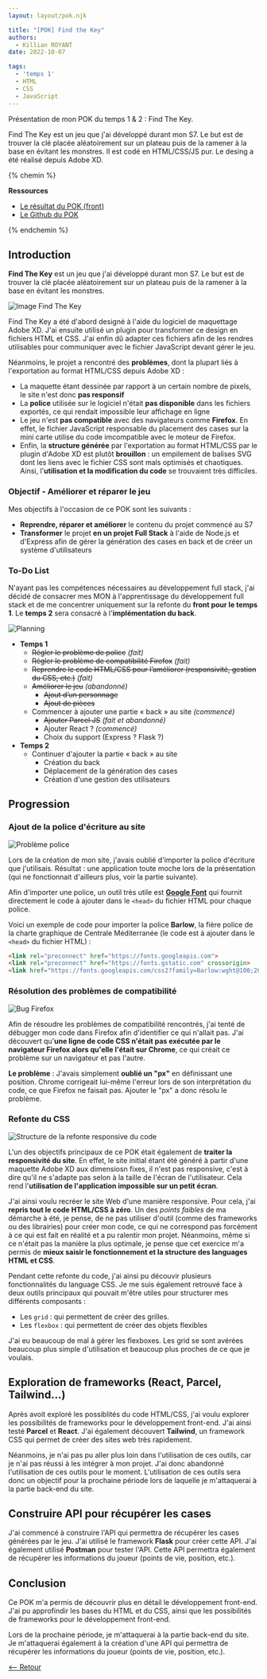 ```yaml
---
layout: layout/pok.njk

title: "[POK] Find the Key"
authors:
  - Killian ROYANT
date: 2022-10-07

tags:
  - 'temps 1'
  - HTML
  - CSS
  - JavaScript
---
```


<!-- début résumé -->

Présentation de mon POK du temps 1 & 2 : Find The Key.

Find The Key est un jeu que j'ai développé durant mon S7. Le but est de trouver la clé placée aléatoirement sur un plateau puis de la ramener à la base en évitant les monstres. Il est codé en HTML/CSS/JS pur. Le desing a été réalisé depuis Adobe XD.

<!-- fin résumé -->

{% chemin %}

**Ressources**

- [Le résultat du POK (front)](https://royantk.github.io/FindTheKey/)
- [Le Github du POK](https://github.com/royantk/FindTheKey)

{% endchemin %}

## Introduction

**Find The Key** est un jeu que j'ai développé durant mon S7. Le but est de trouver la clé placée aléatoirement sur un plateau puis de la ramener à la base en évitant les monstres.

![Image Find The Key](FindTheKey.webp)

Find The Key a été d'abord designé à l'aide du logiciel de maquettage Adobe XD. J'ai ensuite utilisé un plugin pour transformer ce design en fichiers HTML et CSS. J'ai enfin dû adapter ces fichiers afin de les rendres utilisables pour communiquer avec le fichier JavaScript devant gérer le jeu.

Néanmoins, le projet a rencontré des **problèmes**, dont la plupart liés à l'exportation au format HTML/CSS depuis Adobe XD :

- La maquette étant dessinée par rapport à un certain nombre de pixels, le site n'est donc **pas responsif**
- La **police** utilisée sur le logiciel n'était **pas disponible** dans les fichiers exportés, ce qui rendait impossible leur affichage en ligne
- Le jeu n'est **pas compatible** avec des navigateurs comme **Firefox**. En effet, le fichier JavaScript responsable du placement des cases sur la mini carte utilise du code imcompatible avec le moteur de Firefox.
- Enfin, la **structure générée** par l'exportation au format HTML/CSS par le plugin d'Adobe XD est plutôt **brouillon** : un empilement de balises SVG dont les liens avec le fichier CSS sont mals optimisés et chaotiques. Ainsi, l'**utilisation et la modification du code** se trouvaient très difficiles.

### Objectif - Améliorer et réparer le jeu

Mes objectifs à l'occasion de ce POK sont les suivants :

- **Reprendre, réparer et améliorer** le contenu du projet commencé au S7
- **Transformer** le projet **en un projet Full Stack** à l'aide de Node.js et d'Express afin de gérer la génération des cases en back et de créer un système d'utilisateurs

### To-Do List

N'ayant pas les compétences nécessaires au développement full stack, j'ai décidé de consacrer mes MON à l'apprentissage du développement full stack et de me concentrer uniquement sur la refonte du **front pour le temps 1**. Le **temps 2** sera consacré à l'**implémentation du back**.

![Planning](planning.webp)

- **Temps 1**
  - ~~Régler le problème de police~~ *(fait)*
  - ~~Régler le problème de compatibilité Firefox~~ *(fait)*
  - ~~Reprendre le code HTML/CSS pour l’améliorer (responsivité, gestion du CSS, etc.)~~ *(fait)*
  - ~~Améliorer le jeu~~ *(abandonné)*
    - ~~Ajout d’un personnage~~
    - ~~Ajout de pièces~~
  - Commencer à ajouter une partie « back » au site *(commencé)*
    - ~~Ajouter Parcel JS~~ *(fait et abandonné)*
    - Ajouter React ? *(commencé)*
    - Choix du support (Express ? Flask ?)
- **Temps 2**
  - Continuer d'ajouter la partie « back » au site
    - Création du back
    - Déplacement de la génération des cases
    - Création d'une gestion des utilisateurs

## Progression

### Ajout de la police d'écriture au site

![Problème police](police.webp)

Lors de la création de mon site, j'avais oublié d'importer la police d'écriture que j'utilisais. Résultat : une application toute moche lors de la présentation (qui ne fonctionnait d'ailleurs plus, voir la partie suivante).

Afin d'importer une police, un outil très utile est [**Google Font**](https://fonts.google.com/specimen/Barlow) qui fournit directement le code à ajouter dans le `<head>` du fichier HTML pour chaque police.

Voici un exemple de code pour importer la police **Barlow**, la fière police de la charte graphique de Centrale Méditerranée (le code est à ajouter dans le `<head>` du fichier HTML) :

```html
<link rel="preconnect" href="https://fonts.googleapis.com">
<link rel="preconnect" href="https://fonts.gstatic.com" crossorigin>
<link href="https://fonts.googleapis.com/css2?family=Barlow:wght@100;200;300;400;500;600;700;800;900&display=swap" rel="stylesheet">
```

### Résolution des problèmes de compatibilité

![Bug Firefox](firefox.webp)

Afin de résoudre les problèmes de compatibilité rencontrés, j'ai tenté de débugger mon code dans Firefox afin d'identifier ce qui n'allait pas. J'ai découvert qu'**une ligne de code CSS n'était pas exécutée par le navigateur Firefox alors qu'elle l'était sur Chrome**, ce qui créait ce problème sur un navigateur et pas l'autre.

**Le problème** : J'avais simplement **oublié un "px"** en définissant une position. Chrome corrigeait lui-même l'erreur lors de son interprétation du code, ce que Firefox ne faisait pas. Ajouter le "px" a donc résolu le problème.

### Refonte du CSS

![Structure de la refonte responsive du code](css.webp)

L'un des objectifs principaux de ce POK était également de **traiter la responsivité du site**. En effet, le site initial étant été généré à partir d'une maquette Adobe XD aux dimensiosn fixes, il n'est pas responsive, c'est à dire qu'il ne s'adapte pas selon à la taille de l'écran de l'utilisateur. Cela rend l'**utilisation de l'application impossible sur un petit écran**.

J'ai ainsi voulu recréer le site Web d'une manière responsive. Pour cela, j'ai **repris tout le code HTML/CSS à zéro**. Un des *points faibles* de ma démarche à été, je pense, de ne pas utiliser d'outil (comme des frameworks ou des librairies) pour créer mon code, ce qui ne correspond pas forcément à ce qui est fait en réalité et a pu ralentir mon projet. Néanmoins, même si ce n'était pas la manière la plus optimale, je pense que cet exercice m'a permis de **mieux saisir le fonctionnement et la structure des languages HTML et CSS**.

Pendant cette refonte du code, j'ai ainsi pu découvir plusieurs fonctionnalités du language CSS. Je me suis également retrouvé face à deux outils principaux qui pouvait m'être utiles pour structurer mes différents composants :

- Les `grid` : qui permettent de créer des grilles.
- Les `flexbox` : qui permettent de créer des objets flexibles

J'ai eu beaucoup de mal à gérer les flexboxes. Les grid se sont avérées beaucoup plus simple d'utilisation et beaucoup plus proches de ce que je voulais.

## Exploration de frameworks (React, Parcel, Tailwind...)

Après avoit exploré les possiblités du code HTML/CSS, j'ai voulu explorer les possibilités de frameworks pour le développement front-end. J'ai ainsi testé **Parcel** et **React**. J'ai également découvert **Tailwind**, un framework CSS qui permet de créer des sites web très rapidement.

Néanmoins, je n'ai pas pu aller plus loin dans l'utilisation de ces outils, car je n'ai pas réussi à les intégrer à mon projet. J'ai donc abandonné l'utilisation de ces outils pour le moment. L'utilisation de ces outils sera donc un objectif pour la prochaine période lors de laquelle je m'attaquerai à la partie back-end du site.

## Construire API pour récupérer les cases

J'ai commencé à construire l'API qui permettra de récupérer les cases générées par le jeu. J'ai utilisé le framework **Flask** pour créer cette API. J'ai également utilisé **Postman** pour tester l'API. Cette API permettra également de récupérer les informations du joueur (points de vie, position, etc.).

## Conclusion

Ce POK m'a permis de découvrir plus en détail le développement front-end. J'ai pu approfindir les bases du HTML et du CSS, ainsi que les possibilités de frameworks pour le développement front-end.

Lors de la prochaine période, je m'attaquerai à la partie back-end du site. Je m'attaquerai également à la création d'une API qui permettra de récupérer les informations du joueur (points de vie, position, etc.).

[<-- Retour](../)
